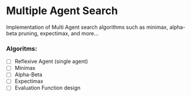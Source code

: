 # Multiple Agent Search
Implementation of Multi Agent search algorithms such as minimax, alpha-beta pruning, expectimax, and more...

### Algoritms:
* [ ] Reflexive Agent (single agent)
* [ ] Minimax
* [ ] Alpha-Beta
* [ ] Expectimax
* [ ] Evaluation Function design
